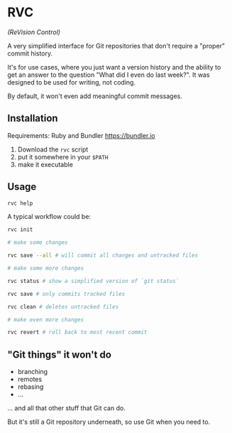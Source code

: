 # RVC

*(ReVision Control)*

A very simplified interface for Git repositories that don't require a "proper" commit history.

It's for use cases, where you just want a version history and the ability to get an answer to the question "What did I even do last week?". It was designed to be used for writing, not coding.

By default, it won't even add meaningful commit messages.

## Installation

Requirements: Ruby and Bundler <https://bundler.io>

1. Download the `rvc` script
1. put it somewhere in your `$PATH`
1. make it executable

## Usage

```sh
rvc help
```

A typical workflow could be:

```sh
rvc init

# make some changes

rvc save --all # will commit all changes and untracked files

# make some more changes

rvc status # show a simplified version of `git status`

rvc save # only commits tracked files

rvc clean # deletes untracked files

# make even more changes

rvc revert # roll back to most recent commit
```

## "Git things" it won't do

- branching
- remotes
- rebasing
- …

… and all that other stuff that Git can do.

But it's still a Git repository underneath, so use Git when you need to.